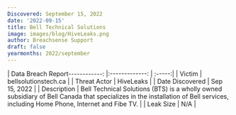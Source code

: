 ```yaml
---
Discovered: September 15, 2022
date: '2022-09-15'
title: Bell Technical Solutions
image: images/blog/HiveLeaks.png
author: Breachsense Support
draft: false
yearmonths: 2022/september
---
```


| Data Breach Report------------:     |:-------------:    | :-----:|
| Victim      | bellsolutionstech.ca      | 
| Threat Actor      | HiveLeaks      | 
| Date Discovered      | Sep 15, 2022      | 
| Description      | Bell Technical Solutions (BTS) is a wholly owned subsidiary of Bell Canada that specializes in the installation of Bell services, including Home Phone, Internet and Fibe TV.       | 
| Leak Size      | N/A      | 

